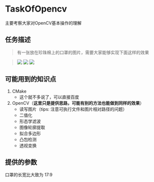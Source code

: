 # TaskOfOpencv

主要考察大家对OpenCV基本操作的理解

## 任务描述
> 有一张放在珍珠棉上的口罩的图片，需要大家能够实现下面这样的效果

>![](https://github.com/nishangyumei/Assessment/blob/main/opencv/assets/src.jpg?raw=true)
![](https://img-qn.51miz.com/Element/00/75/76/41/dec41646_E757641_81d62569.png!/quality/90/unsharp/true/compress/true/format/png/fw/300)
![](https://github.com/nishangyumei/Assessment/blob/main/opencv/assets/result.jpg?raw=true)
## 可能用到的知识点
1. CMake
   + 这个就不多说了，可以直接百度
2. OpenCV（**这里只是提供思路，可能有别的方法也能做到同样的效果**）
   + 读写图片（tips: 注意可执行文件和图片相对路径的问题）
   + 二值化
   + 形态学滤波
   + 图像轮廓提取
   + 拟合多边形
   + 凸包检测
   + 透视变换

## 提供的参数
口罩的长宽比大致为 17:9